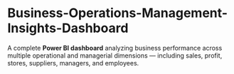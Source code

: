 # Business-Operations-Management-Insights-Dashboard
A complete **Power BI dashboard** analyzing business performance across multiple operational and managerial dimensions — including sales, profit, stores, suppliers, managers, and employees.
